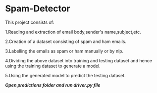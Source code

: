 # Spam-Detector

This project consists of:

1.Reading and extraction of email body,sender's name,subject,etc.

2.Creation of a dataset consisting of spam and ham emails.

3.Labelling the emails as spam or ham manually or by nlp.

4.Dividing the above dataset into training and testing dataset and hence using the training dataset to generate a model.

5.Using the generated model to predict the testing dataset.


***Open predictions folder and run driver.py file***

